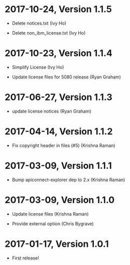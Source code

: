 2017-10-24, Version 1.1.5
=========================

 * Delete notices.txt (Ivy Ho)

 * Delete non_ibm_license.txt (Ivy Ho)


2017-10-23, Version 1.1.4
=========================

 * Simplify License (Ivy Ho)

 * Update license files for 5080 release (Ryan Graham)


2017-06-27, Version 1.1.3
=========================

 * update license notices (Ryan Graham)


2017-04-14, Version 1.1.2
=========================

 * Fix copyright header in files (#5) (Krishna Raman)


2017-03-09, Version 1.1.1
=========================

 * Bump apiconnect-explorer dep to 2.x (Krishna Raman)


2017-03-09, Version 1.1.0
=========================

 * Update license files (Krishna Raman)

 * Provide external option (Chris Bygrave)


2017-01-17, Version 1.0.1
=========================

 * First release!
